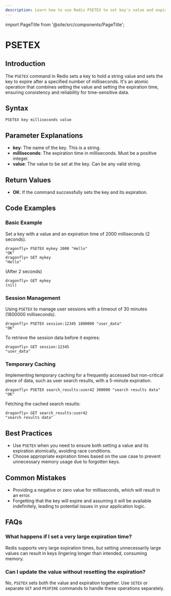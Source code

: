 ```yaml
---
description: Learn how to use Redis PSETEX to set key's value and expiration in milliseconds.
---
```


import PageTitle from '@site/src/components/PageTitle';

# PSETEX

<PageTitle title="Redis PSETEX Explained (Better Than Official Docs)" />

## Introduction

The `PSETEX` command in Redis sets a key to hold a string value and sets the key to expire after a specified number of milliseconds. It's an atomic operation that combines setting the value and setting the expiration time, ensuring consistency and reliability for time-sensitive data.

## Syntax

```plaintext
PSETEX key milliseconds value
```

## Parameter Explanations

- **key**: The name of the key. This is a string.
- **milliseconds**: The expiration time in milliseconds. Must be a positive integer.
- **value**: The value to be set at the key. Can be any valid string.

## Return Values

- **OK**: If the command successfully sets the key and its expiration.

## Code Examples

### Basic Example

Set a key with a value and an expiration time of 2000 milliseconds (2 seconds).

```cli
dragonfly> PSETEX mykey 2000 "Hello"
"OK"
dragonfly> GET mykey
"Hello"
```

(After 2 seconds)

```cli
dragonfly> GET mykey
(nil)
```

### Session Management

Using `PSETEX` to manage user sessions with a timeout of 30 minutes (1800000 milliseconds).

```cli
dragonfly> PSETEX session:12345 1800000 "user_data"
"OK"
```

To retrieve the session data before it expires:

```cli
dragonfly> GET session:12345
"user_data"
```

### Temporary Caching

Implementing temporary caching for a frequently accessed but non-critical piece of data, such as user search results, with a 5-minute expiration.

```cli
dragonfly> PSETEX search_results:user42 300000 "search results data"
"OK"
```

Fetching the cached search results:

```cli
dragonfly> GET search_results:user42
"search results data"
```

## Best Practices

- Use `PSETEX` when you need to ensure both setting a value and its expiration atomically, avoiding race conditions.
- Choose appropriate expiration times based on the use case to prevent unnecessary memory usage due to forgotten keys.

## Common Mistakes

- Providing a negative or zero value for milliseconds, which will result in an error.
- Forgetting that the key will expire and assuming it will be available indefinitely, leading to potential issues in your application logic.

## FAQs

### What happens if I set a very large expiration time?

Redis supports very large expiration times, but setting unnecessarily large values can result in keys lingering longer than intended, consuming memory.

### Can I update the value without resetting the expiration?

No, `PSETEX` sets both the value and expiration together. Use `SETEX` or separate `SET` and `PEXPIRE` commands to handle these operations separately.
